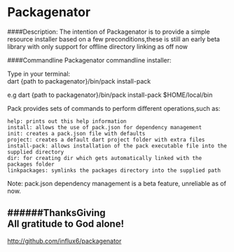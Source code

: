 # Packagenator

####Description: 
   The intention of Packagenator is to provide a simple resource installer based on a few preconditions,these is still an early beta
   library with only support for offline directory linking as off now

####Commandline
  Packagenator commandline installer: 

  Type in your terminal:  
    dart {path to packagenator}/bin/pack install-pack <path-to-install-bin-file-to>

  e.g
    dart {path to packagenator}/bin/pack install-pack \$HOME/local/bin

  Pack provides sets of commands to perform different operations,such as:

    help: prints out this help information
    install: allows the use of pack.json for dependency management
    init: creates a pack.json file with defaults
    project: creates a default dart project folder with extra files
    install-pack: allows installation of the pack executable file into the supplied directory
    dir: for creating dir which gets automatically linked with the packages folder
    linkpackages: symlinks the packages directory into the supplied path
  
  Note: pack.json dependency management is a beta feature, unreliable as of now.
      
######ThanksGiving    
All gratitude to God alone!
---------------------------------------------------------------------------------------------------
http://github.com/influx6/packagenator
